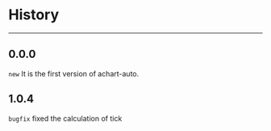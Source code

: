 # History

---

## 0.0.0

`new` It is the first version of achart-auto.

## 1.0.4

`bugfix` fixed the calculation of tick
